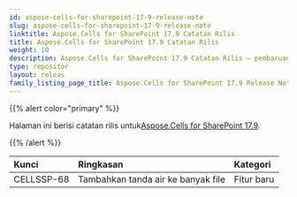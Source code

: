 ```yaml
---
id: aspose-cells-for-sharepoint-17-9-release-note
slug: aspose-cells-for-sharepoint-17-9-release-note
linktitle: Aspose.Cells for SharePoint 17.9 Catatan Rilis
title: Aspose.Cells for SharePoint 17.9 Catatan Rilis
weight: 10
description: Aspose.Cells for SharePoint 17.9 Catatan Rilis – pembaruan dan perbaikan terkini
type: repositor
layout: releas
family_listing_page_title: Aspose.Cells for SharePoint 17.9 Release Note
---
```

{{% alert color="primary" %}} 

 Halaman ini berisi catatan rilis untuk[Aspose.Cells for SharePoint 17.9](https://releases.aspose.com/cells/sharepoint/new-releases/aspose.cells-for-sharepoint-17.9/).

{{% /alert %}} 

|**Kunci**|**Ringkasan**|**Kategori**|
| :- | :- | :- |
|CELLSSP-68|Tambahkan tanda air ke banyak file|Fitur baru|

